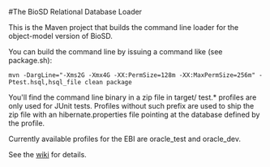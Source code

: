#The BioSD Relational Database Loader

This is the Maven project that builds the command line loader for the object-model version of BioSD. 

You can build the command line by issuing a command like (see package.sh):

```mvn -DargLine="-Xms2G -Xmx4G -XX:PermSize=128m -XX:MaxPermSize=256m" -Ptest.hsql,hsql_file clean package```

You'll find the command line binary in a zip file in target/ 
test.* profiles are only used for JUnit tests. Profiles without such prefix are used to ship the zip file with an 
hibernate.properties file pointing at the database defined by the profile.

Currently available profiles for the EBI are oracle_test and oracle_dev.

See the [wiki](http://github.com/EBIBioSamples/biosd_model_load/wiki) for details.
 
